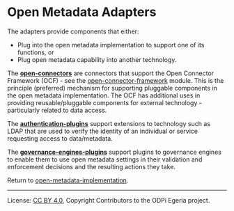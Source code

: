 <!-- SPDX-License-Identifier: Apache-2.0 -->
<!-- Copyright Contributors to the ODPi Egeria project. -->
  
# Open Metadata Adapters

The adapters provide components that either:

* Plug into the open metadata implementation to support one of its functions, or 
* Plug open metadata capability into another technology.

The **[open-connectors](open-connectors)** are connectors that support the 
Open Connector Framework (OCF) - see the [open-connector-framework](../frameworks/open-connector-framework) module.
This is the principle (preferred) mechanism for supporting pluggable
components in the open metadata implementation.  The OCF has additional uses
in providing reusable/pluggable components for external technology - particularly
related to data access.

The **[authentication-plugins](authentication-plugins)** support extensions to technology such as LDAP that
are used to verify the identity of an individual or service requesting
access to data/metadata.

The **[governance-engines-plugins](governance-engines-plugins)** support plugins to governance engines
to enable them to use open metadata settings in their validation
and enforcement decisions and the resulting actions they take.

Return to [open-metadata-implementation](..).

----
License: [CC BY 4.0](https://creativecommons.org/licenses/by/4.0/),
Copyright Contributors to the ODPi Egeria project.